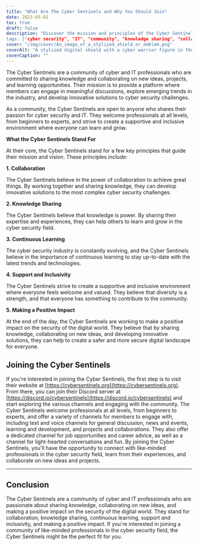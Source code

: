 ```yaml
---
title: "What Are The Cyber Sentinels and Why You Should Join"
date: 2023-03-01
toc: true
draft: false
description: "Discover the mission and principles of the Cyber Sentinels, a community of cyber and IT professionals committed to sharing knowledge and developing innovative solutions to cyber security challenges.
tags: ["cyber security", "IT", "community", "knowledge sharing", "collaboration", "continuous learning", "support", "inclusivity", "positive impact", "text channels", "voice channels", "career advice", "job opportunities", "learning resources", "emerging trends", "projects", "events", "conferences", "pet pictures", "technology"]
cover: "/img/cover/An_image_of_a_stylized_shield_or_emblem.png"
coverAlt: "A stylized digital shield with a cyber warrior figure in the center, surrounded by abstract shapes and lines representing data flows and network connection"
coverCaption: ""
---
```


The Cyber Sentinels are a community of cyber and IT professionals who are committed to sharing knowledge and collaborating on new ideas, projects, and learning opportunities. Their mission is to provide a platform where members can engage in meaningful discussions, explore emerging trends in the industry, and develop innovative solutions to cyber security challenges.

As a community, the Cyber Sentinels are open to anyone who shares their passion for cyber security and IT. They welcome professionals at all levels, from beginners to experts, and strive to create a supportive and inclusive environment where everyone can learn and grow.

**What the Cyber Sentinels Stand For**

At their core, the Cyber Sentinels stand for a few key principles that guide their mission and vision. These principles include:

**1. Collaboration**

The Cyber Sentinels believe in the power of collaboration to achieve great things. By working together and sharing knowledge, they can develop innovative solutions to the most complex cyber security challenges.

**2. Knowledge Sharing**

The Cyber Sentinels believe that knowledge is power. By sharing their expertise and experiences, they can help others to learn and grow in the cyber security field.

**3. Continuous Learning**

The cyber security industry is constantly evolving, and the Cyber Sentinels believe in the importance of continuous learning to stay up-to-date with the latest trends and technologies.

**4. Support and Inclusivity**

The Cyber Sentinels strive to create a supportive and inclusive environment where everyone feels welcome and valued. They believe that diversity is a strength, and that everyone has something to contribute to the community.

**5. Making a Positive Impact**

At the end of the day, the Cyber Sentinels are working to make a positive impact on the security of the digital world. They believe that by sharing knowledge, collaborating on new ideas, and developing innovative solutions, they can help to create a safer and more secure digital landscape for everyone.

## Joining the Cyber Sentinels

If you're interested in joining the Cyber Sentinels, the first step is to visit their website at [https://cybersentinels.org](https://cybersentinels.org). From there, you can join their Discord server at [https://discord.io/cybersentinels](https://discord.io/cybersentinels) and start exploring the various channels and engaging with the community. The Cyber Sentinels welcome professionals at all levels, from beginners to experts, and offer a variety of channels for members to engage with, including text and voice channels for general discussion, news and events, learning and development, and projects and collaborations. They also offer a dedicated channel for job opportunities and career advice, as well as a channel for light-hearted conversations and fun. By joining the Cyber Sentinels, you'll have the opportunity to connect with like-minded professionals in the cyber security field, learn from their experiences, and collaborate on new ideas and projects.

___________________________________________________________________________

## Conclusion

The Cyber Sentinels are a community of cyber and IT professionals who are passionate about sharing knowledge, collaborating on new ideas, and making a positive impact on the security of the digital world. They stand for collaboration, knowledge sharing, continuous learning, support and inclusivity, and making a positive impact. If you're interested in joining a community of like-minded professionals in the cyber security field, the Cyber Sentinels might be the perfect fit for you.